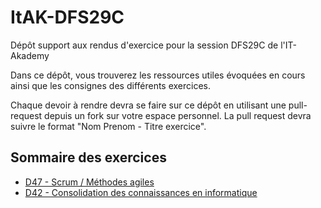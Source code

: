 # ItAK-DFS29C

Dépôt support aux rendus d'exercice pour la session DFS29C de l'IT-Akademy

Dans ce dépôt, vous trouverez les ressources utiles évoquées en cours ainsi que les consignes des différents exercices.

Chaque devoir à rendre devra se faire sur ce dépôt en utilisant une pull-request depuis un fork sur votre espace personnel.
La pull request devra suivre le format "Nom Prenom - Titre exercice".

## Sommaire des exercices

  - [D47 - Scrum / Méthodes agiles](D47_Scrum/README.md)
  - [D42 - Consolidation des connaissances en informatique](D42_Consolidation_info/README.md)
